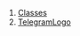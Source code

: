 1.  [Classes](custom_painters_telegram_logo/#classes)
2.  [TelegramLogo](custom_painters_telegram_logo/TelegramLogo-class.html)
